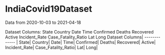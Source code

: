 # IndiaCovid19Dataset
Data from 2020-10-03 	to   	2021-04-18 

Dataset Columns:
  State
  Country
  Date
  Time
  Confirmed
  Deaths
  Recovered
  Active
  Incident_Rate
  Case_Fatality_Ratio
  Lat
  Long
Dataset Columns| 
------------- |
  State|
  Country|
  Date|
  Time|
  Confirmed|
  Deaths|
  Recovered|
  Active|
  Incident_Rate|
  Case_Fatality_Ratio|
  Lat|
  Long| 
